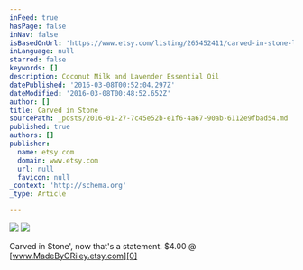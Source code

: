 ```yaml
---
inFeed: true
hasPage: false
inNav: false
isBasedOnUrl: 'https://www.etsy.com/listing/265452411/carved-in-stone-luxury-handmade-soap-for?ref=related-0'
inLanguage: null
starred: false
keywords: []
description: Coconut Milk and Lavender Essential Oil
datePublished: '2016-03-08T00:52:04.297Z'
dateModified: '2016-03-08T00:48:52.652Z'
author: []
title: Carved in Stone
sourcePath: _posts/2016-01-27-7c45e52b-e1f6-4a67-90ab-6112e9fbad54.md
published: true
authors: []
publisher:
  name: etsy.com
  domain: www.etsy.com
  url: null
  favicon: null
_context: 'http://schema.org'
_type: Article

---
```

![](https://the-grid-user-content.s3-us-west-2.amazonaws.com/2d8c63dc-c4e3-4562-9e4f-0955ba2f588d.jpg)
![](https://the-grid-user-content.s3-us-west-2.amazonaws.com/1911b7d7-512d-444e-9c4f-a2bbcad7cdb6.jpg)

Carved in Stone', now that's a statement. $4.00 @ [www.MadeByORiley.etsy.com][0]

[0]: https://www.etsy.com/listing/265452411/carved-in-stone-white-marble-luxury?ref=shop_home_active_8